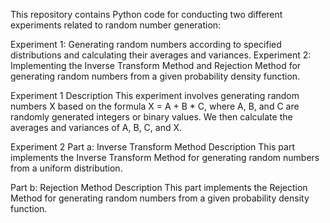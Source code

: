This repository contains Python code for conducting two different experiments related to random number generation:

Experiment 1: Generating random numbers according to specified distributions and calculating their averages and variances.
Experiment 2: Implementing the Inverse Transform Method and Rejection Method for generating random numbers from a given probability density function.

Experiment 1
Description
This experiment involves generating random numbers X based on the formula X = A + B * C, where A, B, and C are randomly generated integers or binary values. We then calculate the averages and variances of A, B, C, and X.

Experiment 2
Part a: Inverse Transform Method
Description
This part implements the Inverse Transform Method for generating random numbers from a uniform distribution.

Part b: Rejection Method
Description
This part implements the Rejection Method for generating random numbers from a given probability density function.
